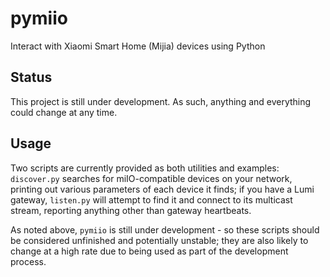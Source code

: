 # pymiio
Interact with Xiaomi Smart Home (Mijia) devices using Python

## Status
This project is still under development.  As such, anything and everything could change at any time.

## Usage
Two scripts are currently provided as both utilities and examples: `discover.py` searches for miIO-compatible devices on your network, printing out various parameters of each device it finds; if you have a Lumi gateway, `listen.py` will attempt to find it and connect to its multicast stream, reporting anything other than gateway heartbeats.

As noted above, `pymiio` is still under development - so these scripts should be considered unfinished and potentially unstable; they are also likely to change at a high rate due to being used as part of the development process.
